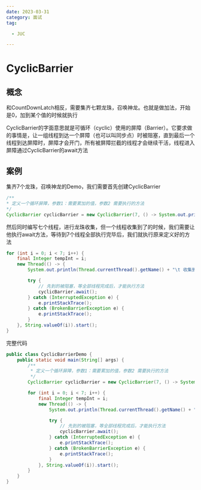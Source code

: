 ```yaml
---
date: 2023-03-31
category: 面试
tag:

  - JUC

---
```


# CyclicBarrier

## 概念

和CountDownLatch相反，需要集齐七颗龙珠，召唤神龙。也就是做加法，开始是0，加到某个值的时候就执行

CyclicBarrier的字面意思就是可循环（cyclic）使用的屏障（Barrier）。它要求做的事情是，让一组线程到达一个屏障（也可以叫同步点）时被阻塞，直到最后一个线程到达屏障时，屏障才会开门，所有被屏障拦截的线程才会继续干活，线程进入屏障通过CyclicBarrier的await方法

## 案例

集齐7个龙珠，召唤神龙的Demo，我们需要首先创建CyclicBarrier

```java
/**
* 定义一个循环屏障，参数1：需要累加的值，参数2 需要执行的方法
*/
CyclicBarrier cyclicBarrier = new CyclicBarrier(7, () -> System.out.println("召唤神龙"));
```

然后同时编写七个线程，进行龙珠收集，但一个线程收集到了的时候，我们需要让他执行await方法，等待到7个线程全部执行完毕后，我们就执行原来定义好的方法

```java
for (int i = 0; i < 7; i++) {
    final Integer tempInt = i;
    new Thread(() -> {
        System.out.println(Thread.currentThread().getName() + "\t 收集到 第" + tempInt + "颗龙珠");

        try {
            // 先到的被阻塞，等全部线程完成后，才能执行方法
            cyclicBarrier.await();
        } catch (InterruptedException e) {
            e.printStackTrace();
        } catch (BrokenBarrierException e) {
            e.printStackTrace();
        }
    }, String.valueOf(i)).start();
}
```

完整代码

```java
public class CyclicBarrierDemo {
    public static void main(String[] args) {
        /**
         * 定义一个循环屏障，参数1：需要累加的值，参数2 需要执行的方法
         */
        CyclicBarrier cyclicBarrier = new CyclicBarrier(7, () -> System.out.println("召唤神龙"));

        for (int i = 0; i < 7; i++) {
            final Integer tempInt = i;
            new Thread(() -> {
                System.out.println(Thread.currentThread().getName() + "\t 收集到 第" + tempInt + "颗龙珠");

                try {
                    // 先到的被阻塞，等全部线程完成后，才能执行方法
                    cyclicBarrier.await();
                } catch (InterruptedException e) {
                    e.printStackTrace();
                } catch (BrokenBarrierException e) {
                    e.printStackTrace();
                }
            }, String.valueOf(i)).start();
        }
    }
}
```
